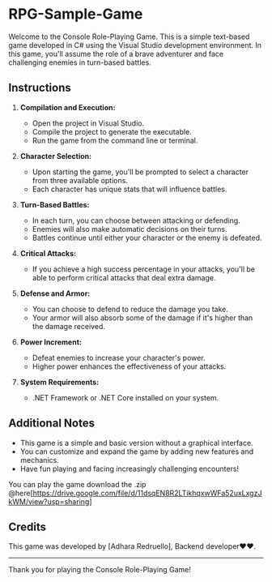 # RPG-Sample-Game

Welcome to the Console Role-Playing Game. This is a simple text-based game developed in C# using the Visual Studio development environment. In this game, you'll assume the role of a brave adventurer and face challenging enemies in turn-based battles.

## Instructions

1. **Compilation and Execution:**
   - Open the project in Visual Studio.
   - Compile the project to generate the executable.
   - Run the game from the command line or terminal.

2. **Character Selection:**
   - Upon starting the game, you'll be prompted to select a character from three available options.
   - Each character has unique stats that will influence battles.

3. **Turn-Based Battles:**
   - In each turn, you can choose between attacking or defending.
   - Enemies will also make automatic decisions on their turns.
   - Battles continue until either your character or the enemy is defeated.

4. **Critical Attacks:**
   - If you achieve a high success percentage in your attacks, you'll be able to perform critical attacks that deal extra damage.

5. **Defense and Armor:**
   - You can choose to defend to reduce the damage you take.
   - Your armor will also absorb some of the damage if it's higher than the damage received.

6. **Power Increment:**
   - Defeat enemies to increase your character's power.
   - Higher power enhances the effectiveness of your attacks.

7. **System Requirements:**
   - .NET Framework or .NET Core installed on your system.

## Additional Notes

- This game is a simple and basic version without a graphical interface.
- You can customize and expand the game by adding new features and mechanics.
- Have fun playing and facing increasingly challenging encounters!

You can play the game download the .zip @here[https://drive.google.com/file/d/11dsqEN8R2LTikhqxwWFa52uxLxgzJkWM/view?usp=sharing]

## Credits

This game was developed by [Adhara Redruello], Backend developer♥♥.

---
Thank you for playing the Console Role-Playing Game!
